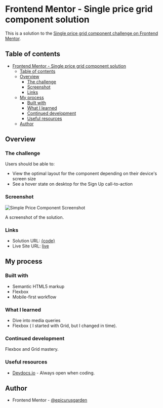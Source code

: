 # Frontend Mentor - Single price grid component solution

This is a solution to the [Single price grid component challenge on Frontend Mentor](https://www.frontendmentor.io/challenges/single-price-grid-component-5ce41129d0ff452fec5abbbc).

## Table of contents

- [Frontend Mentor - Single price grid component solution](#frontend-mentor---single-price-grid-component-solution)
  - [Table of contents](#table-of-contents)
  - [Overview](#overview)
    - [The challenge](#the-challenge)
    - [Screenshot](#screenshot)
    - [Links](#links)
  - [My process](#my-process)
    - [Built with](#built-with)
    - [What I learned](#what-i-learned)
    - [Continued development](#continued-development)
    - [Useful resources](#useful-resources)
  - [Author](#author)

## Overview

### The challenge

Users should be able to:

- View the optimal layout for the component depending on their device's screen size
- See a hover state on desktop for the Sign Up call-to-action

### Screenshot

![Simple Price Component Screenshot](./images/Screenshot_Single-Price-Grid-Component.png)

A screenshot of the solution.

### Links

- Solution URL: [{code}](https://github.com/epicurusgarden/front-End-Mentor/blob/master/single-price-grid-component/index.html)
- Live Site URL: [live](https://epicurusgarden.github.io/front-End-Mentor/single-price-grid-component/index.html)

## My process

### Built with

- Semantic HTML5 markup
- Flexbox
- Mobile-first workflow

### What I learned

- Dive into media queries
- Flexbox ( I started with Grid, but I changed in time).

### Continued development

Flexbox and Grid mastery.

### Useful resources

- [Devdocs.io](https://devdocs.io) - Always open when coding.

## Author

- Frontend Mentor - [@epicurusgarden](https://www.frontendmentor.io/profile/epicurusgarden)
